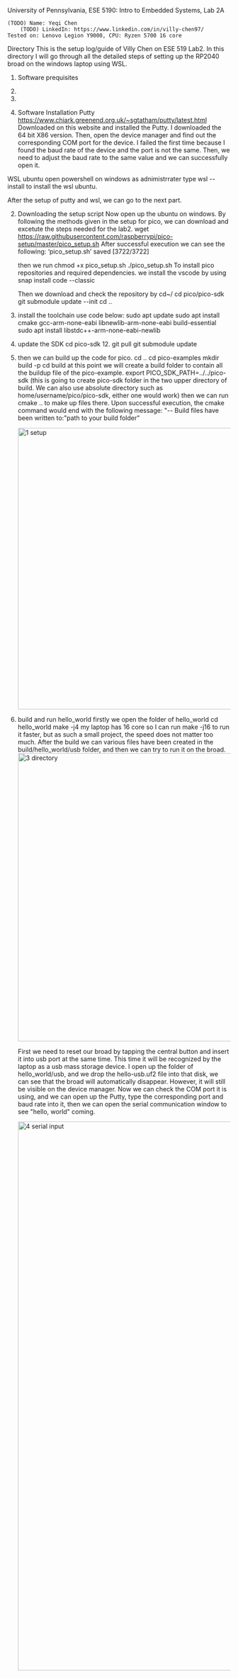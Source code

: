 University of Pennsylvania, ESE 5190: Intro to Embedded Systems, Lab 2A

    (TODO) Name: Yeqi Chen 
        (TODO) LinkedIn: https://www.linkedin.com/in/villy-chen97/
    Tested on: Lenovo Legion Y9000, CPU: Ryzen 5700 16 core

Directory
This is the setup log/guide of Villy Chen on ESE 519 Lab2. In this directory I will go through all the detailed steps of setting up the RP2040 broad on the windows laptop using WSL. 
1. Software prequisites 
2. 
3. 


1. Software Installation 
Putty
https://www.chiark.greenend.org.uk/~sgtatham/putty/latest.html 
Downloaded on this website and installed the Putty. I downloaded the 64 bit X86 version. 
Then, open the device manager and find out the corresponding COM port for the device. I failed the first time because I found the baud rate of the device and the port is not the same. Then, we need to adjust the baud rate to the same value and we can successfully open it. 

WSL ubuntu
open powershell on windows as adnimistrrater 
type wsl --install to install the wsl ubuntu.

After the setup of putty and wsl, we can go to the next part. 

2. Downloading the setup script 
Now open up the ubuntu on windows. By following the methods given in the setup for pico, we can download and excetute the steps needed for the lab2. 
   wget https://raw.githubusercontent.com/raspberrypi/pico-setup/master/pico_setup.sh
  After successful execution we can see the following: 
    ‘pico_setup.sh’ saved [3722/3722]
   
   then we run 
    chmod +x pico_setup.sh
    ./pico_setup.sh
   To install pico repositories and required dependencies. 
   we install the vscode by using   snap install code --classic 
   
   Then we download and check the repository by 
   cd~/
   cd pico/pico-sdk 
   git submodule update --init 
   cd ..
   
3. install the toolchain 
    use code below: 
    sudo apt update 
    sudo apt install cmake gcc-arm-none-eabi libnewlib-arm-none-eabi build-essential
    sudo apt install libstdc++-arm-none-eabi-newlib

4. update the SDK
    cd pico-sdk 12. git pull 
    git submodule update
   
5. then we can build up the code for pico. 
    cd .. 
    cd pico-examples 
    mkdir build -p
    cd build
    at this point we will create a build folder to contain all the buildup file of the pico-example. 
    export PICO_SDK_PATH=../../pico-sdk (this is going to create pico-sdk folder in the two upper directory of build. We can also use absolute directory such as home/username/pico/pico-sdk, either one would work)
    then we can run cmake .. to make up files there. 
    Upon successful execution, the cmake command would end with the following message: "-- Build files have been written to:"path to your build folder"
    
    <img width="636" alt="1 setup" src="https://user-images.githubusercontent.com/44985032/195965501-5e4822dd-f856-4a3c-98b4-556e25c0bb5c.png">

6. build and run hello_world
    firstly we open the folder of hello_world
    cd hello_world
    make -j4 
    my laptop has 16 core so I can run make -j16 to run it faster, but as such a small project, the speed does not matter too much. 
    After the build we can various files have been created in the build/hello_world/usb folder, and then we can try to run it on the broad. 
    <img width="651" alt="3 directory" src="https://user-images.githubusercontent.com/44985032/195965512-37170e80-f8db-41bc-b043-b67a04099be1.png">

    First we need to reset our broad by tapping the central button and insert it into usb port at the same time. This time it will be recognized by the laptop as a usb mass storage device. 
    I open up the folder of hello_world/usb, and we drop the hello-usb.uf2 file into that disk, we can see that the broad will automatically disappear. However, it will still be visible on the device manager. Now we can check the COM port it is using, and we can open up the Putty, type the corresponding port and baud rate into it, then we can open the serial communication window to see "hello, world" coming. 
    
    
    <img width="1240" alt="4  serial input" src="https://user-images.githubusercontent.com/44985032/195965519-4a15fb69-ecbf-40d0-a5da-e3b8b8625778.png">

    
